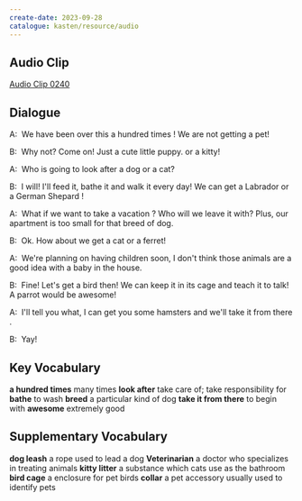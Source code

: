 ```yaml
---
create-date: 2023-09-28
catalogue: kasten/resource/audio
---
```


## Audio Clip
[Audio Clip 0240](https://archive.org/download/englishpod_all/englishpod_0240dg.mp3)

## Dialogue
A:  We have been over this a hundred times ! We are not getting a pet! 

B:  Why not? Come on! Just a cute little puppy. or a kitty! 

A:  Who is going to look after a dog or a cat? 

B:  I will! I'll feed it, bathe it and walk it every day! We can get a Labrador or a German Shepard ! 

A:  What if we want to take a vacation ? Who will we leave it with? Plus, our apartment is too small for that breed of dog. 

B:  Ok. How about we get a cat or a ferret! 

A:  We're planning on having children soon, I don't think those animals are a good idea with a baby in the house. 

B:  Fine! Let's get a bird then! We can keep it in its cage and teach it to talk!  A parrot would be awesome! 

A:  I'll tell you what, I can get you some hamsters and we'll take it from there . 

B:  Yay! 

## Key Vocabulary
**a hundred times**         many times
**look after**              take care of; take responsibility for
**bathe**                   to wash
**breed**                   a particular kind of dog
**take it from there**      to begin with
**awesome**                 extremely good

## Supplementary Vocabulary
**dog leash**         a rope used to lead a dog
**Veterinarian**      a doctor who specializes in treating animals
**kitty litter**      a substance which cats use as the bathroom
**bird cage**         a enclosure for pet birds
**collar**            a pet accessory usually used to identify pets
